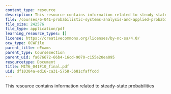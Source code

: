 ```yaml
---
content_type: resource
description: This resource contains information related to steady-state probabilities
file: /courses/6-041-probabilistic-systems-analysis-and-applied-probability-fall-2010/df10304aed16ca3157585b81cfaffcdd_MIT6_041F10_final.pdf
file_size: 242576
file_type: application/pdf
learning_resource_types: []
license: https://creativecommons.org/licenses/by-nc-sa/4.0/
ocw_type: OCWFile
parent_title: eExams
parent_type: CourseSection
parent_uid: fa676672-66b4-16cd-9070-c155e20ea095
resourcetype: Document
title: MIT6_041F10_final.pdf
uid: df10304a-ed16-ca31-5758-5b81cfaffcdd
---
```

This resource contains information related to steady-state probabilities